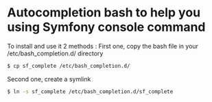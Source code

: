 # Autocompletion bash to help you using Symfony console command
To install and use it 2 methods :
First one, copy the bash file in your /etc/bash_completion.d/ directory
```bash
$ cp sf_complete /etc/bash_completion.d/
```
Second one, create a symlink
```bash
$ ln -s sf_complete /etc/bash_completion.d/sf_complete
```
